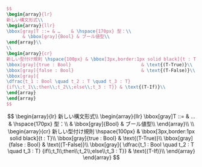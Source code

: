 ```tex
$$
\begin{array}{lr}
新しい構文形式\\
\begin{array}{llr}
\bbox[gray]T ::= & …    & \hspace{170px} 型：\\
      & \bbox[gray]{Bool} & ブール値型\\
\end{array}\\
\\
\begin{array}{cr}
新しい型付け規則 \hspace{100px} & \bbox[3px,border:1px solid black]{t : T}\\
\bbox[gray]{true : Bool}                          & \text{(T-True)}\\
\bbox[gray]{false : Bool}                         & \text{(T-False)}\\
\bbox[gray]{
\dfrac{t_1 : Bool \quad t_2 : T \quad t_3 : T}
{if\\;t_1\\;then\\;t_2\\;else\\;t_3 : T}} & \text{(T-If)}\\
\end{array}
\end{array}
$$
```

$$
\begin{array}{lr}
新しい構文形式\\
\begin{array}{llr}
\bbox[gray]T ::= & …    & \hspace{170px} 型：\\
      & \bbox[gray]{Bool} & ブール値型\\
\end{array}\\
\\
\begin{array}{cr}
新しい型付け規則 \hspace{100px} & \bbox[3px,border:1px solid black]{t : T}\\
\bbox[gray]{true : Bool}                          & \text{(T-True)}\\
\bbox[gray]{false : Bool}                         & \text{(T-False)}\\
\bbox[gray]{
\dfrac{t_1 : Bool \quad t_2 : T \quad t_3 : T}
{if\\;t_1\\;then\\;t_2\\;else\\;t_3 : T}} & \text{(T-If)}\\
\end{array}
\end{array}
$$
